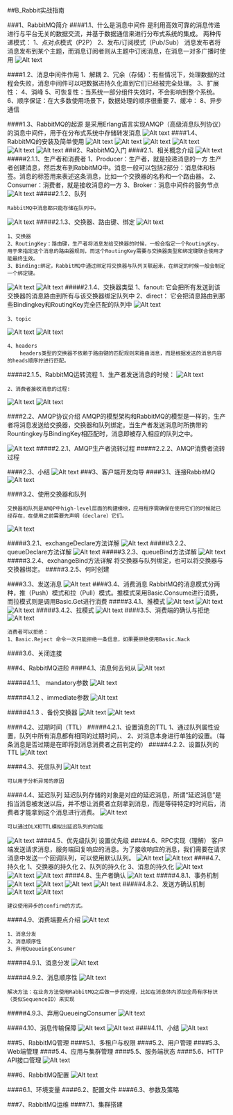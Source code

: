 
##B_Rabbit实战指南

###1、RabbitMQ简介
####1.1、什么是消息中间件
	是利用高效可靠的消息传递进行与平台无关的数据交流，并基于数据通信来进行分布式系统的集成。
	两种传递模式：
		1、点对点模式（P2P）
		2、发布/订阅模式（Pub/Sub）
			消息发布者将消息发布到某个主题，而消息订阅者则从主题中订阅消息，在消息一对多广播时使用
![Alt text](./1561706075486.png)


####1.2、消息中间件作用
	1、解耦
	2、冗余（存储）：有些情况下，处理数据的过程会失败，消息中间件可以吧数据进持久化直到它们已经被完全处理。
	3、扩展性：
	4、消峰
	5、可恢复性：当系统一部分组件失效时，不会影响到整个系统。
	6、顺序保证：在大多数使用场景下，数据处理的顺序很重要
	7、缓冲：
	8、异步通信

####1.3、RabbitMQ的起源
	是采用Erlang语言实现AMQP（高级消息队列协议）的消息中间件，用于在分布式系统中存储转发消息
![Alt text](./1561706748858.png)
####1.4、RabbitMQ的安装及简单使用
![Alt text](./1561708341713.png)
![Alt text](./1561708350212.png)
![Alt text](./1561708209232.png)
![Alt text](./1561708363411.png)
![Alt text](./1561708384382.png)
![Alt text](./1561708492520.png)
###2、RabbitMQ入门
####2.1、相关概念介绍
![Alt text](./1561708868651.png)
#####2.1.1、生产者和消费者
	1、Producer：生产者，就是投递消息的一方
	生产者创建消息，然后发布到RabbitMQ中。消息一般可以包括2部分：消息体和标签。消息的标签用来表述这条消息，比如一个交换器的名称和一个路由器。
	2、Consumer：消费者，就是接收消息的一方
	3、Broker：消息中间件的服务节点
![Alt text](./1561709451890.png)
#####2.1.2、队列

	RabbitMQ中消息都只能存储在队列中。
![Alt text](./1561709744752.png)
#####2.1.3、交换器、路由键、绑定
![Alt text](./1561709901598.png)


	1、交换器
	2、RoutingKey：路由键，生产者将消息发给交换器的时候，一般会指定一个RoutingKey，用于来指定这个消息的路由器规则，而这个RoutingKey需要与交换器类型和绑定键联合使用才能最终生效。
	3、Binding:绑定，RabbitMQ中通过绑定将交换器与队列关联起来，在绑定的时候一般会制定一个绑定键。
![Alt text](./1561710253685.png)
![Alt text](./1561710583321.png)
#####2.1.4、交换器类型
	1、fanout:
		它会把所有发送到该交换器的消息路由到所有与该交换器绑定队列中
	2、direct：
		它会把消息路由到那些Bindingkey和RoutingKey完全匹配的队列中
![Alt text](./1561711435854.png)

	3、topic
![Alt text](./1561711573687.png)
![Alt text](./1561711589066.png)

	4、headers
		headers类型的交换器不依赖于路由键的匹配规则来路由消息，而是根据发送的消息内容的heads顺序拧进行匹配。
#####2.1.5、RabbitMQ运转流程
	1、生产者发送消息的时候：
![Alt text](./1561857694166.png)

	2、消费者接收消息的过程:
![Alt text](./1561857864527.png)
![Alt text](./1561858143323.png)

####2.2、AMQP协议介绍
	AMQP的模型架构和RabbitMQ的模型是一样的，生产者将消息发送给交换器，交换器和队列绑定。当生产者发送消息时所携带的Rountingkey与BindingKey相匹配时，消息即被存入相应的队列之中。

![Alt text](./1561858781268.png)
#####2.2.1、AMQP生产者流转过程
#####2.2.2、AMQP消费者流转过程

####2.3、小结
![Alt text](./1561859151555.png)
###3、客户端开发向导
####3.1、连接RabbitMQ
![Alt text](./1561859778268.png)

####3.2、使用交换器和队列

	交换器和队列是AMQP中high-level层面的构建模块，应用程序需确保在使用它们的时候就已经存在，在使用之前需要先声明（declare）它们。
![Alt text](./1561860143806.png)

#####3.2.1、exchangeDeclare方法详解
![Alt text](./1561861096774.png)
#####3.2.2、queueDeclare方法详解
![Alt text](./1561861351638.png)
#####3.2.3、queueBind方法详解
![Alt text](./1561861465348.png)
#####3.2.4、exchangeBind方法详解
	将交换器与队列绑定，也可以将交换器与交换器绑定。
#####3.2.5、何时创建

####3.3、发送消息
![Alt text](./1561862146130.png)
####3.4、消费消息
	RabbitMQ的消息模式分两种，推（Push）模式和拉（Pull）模式。推模式采用Basic.Consume进行消费，而拉模式则是调用Basic.Get进行消费
#####3.4.1、推模式
![Alt text](./1561862370814.png)
![Alt text](./1561862465778.png)
![Alt text](./1561862482011.png)
#####3.4.2、拉模式
![Alt text](./1561862725042.png)
####3.5、消费端的确认与拒绝
![Alt text](./1561863024972.png)


	消费者可以拒绝：
	1、Basic.Reject 命令一次只能拒绝一条信息，如果要拒绝使用Basic.Nack
####3.6、关闭连接

###4、RabbitMQ进阶
####4.1、消息何去何从
![Alt text](./1561864007980.png)

#####4.1.1、 mandatory参数
![Alt text](./1561864215413.png)

#####4.1.2 、immediate参数
![Alt text](./1561864397731.png)

#####4.1.3 、备份交换器
![Alt text](./1561864704885.png)
![Alt text](./1561864982899.png)


####4.2、过期时间（TTL）
#####4.2.1、设置消息的TTL
	1、通过队列属性设置，队列中所有消息都有相同的过期时间，、
	2、对消息本身进行单独的设置。（每条消息是否过期是在即将到消息消费者之前判定的）
#####4.2.2、设置队列的TTL
![Alt text](./1561865515294.png)

####4.3、死信队列
![Alt text](./1561865666206.png)
	
	可以用于分析异常的原因


####4.4、延迟队列
	延迟队列存储的对象是对应的延迟消息，所谓“延迟消息”是指当消息被发送以后，并不想让消费者立刻拿到消息，而是等待特定的时间后，消费者才能拿到这个消息进行消费。
![Alt text](./1561865949419.png)

	可以通过DLX和TTL模拟出延迟队列的功能
![Alt text](./1561866066388.png)
####4.5、优先级队列
	设置优先级
####4.6、RPC实现（理解）
	客户端发送请求消息，服务端回复响应的消息。为了接收响应的消息，我们需要在请求消息中发送一个回调队列，可以使用默认队列。
![Alt text](./1561867029282.png)
![Alt text](./1561867045433.png)
####4.7、持久化
	1、交换器的持久化
	2、队列的持久化
	3、消息的持久化
![Alt text](./1561868002999.png)
![Alt text](./1561868121264.png)
![Alt text](./1561868143451.png)
####4.8、生产者确认
![Alt text](./1561868303198.png)
#####4.8.1、事务机制
![Alt text](./1561868428219.png)
![Alt text](./1561868438752.png)
![Alt text](./1561868476718.png)
![Alt text](./1561868494440.png)
#####4.8.2、发送方确认机制
![Alt text](./1561868658650.png)
![Alt text](./1561868750626.png)

	建议使用异步的confirm的方式。

####4.9、消费端要点介绍
![Alt text](./1561874053651.png)

	1、消息分发
	2、消息顺序性
	3、弃用QueueingConsumer
#####4.9.1、消息分发
![Alt text](./1561874468593.png)

#####4.9.2、消息顺序性
![Alt text](./1561874783999.png)
	
	解决方法：在业务方法使用RabbitMQ之后做一步的处理，比如在消息体内添加全局有序标识（类似SequenceID）来实现


#####4.9.3、弃用QueueingConsumer
![Alt text](./1561874980864.png)


####4.10、消息传输保障
![Alt text](./1561875168600.png)
![Alt text](./1561875268100.png)
####4.11、小结
![Alt text](./1561875995799.png)



###5、RabbitMQ管理
####5.1、多租户与权限
####5.2、用户管理
####5.3、Web端管理
####5.4、应用与集群管理
####5.5、服务端状态
####5.6、HTTP API接口管理
![Alt text](./1561877490824.png)


###6、RabbitMQ配置
![Alt text](./1561878289989.png)


####6.1、环境变量
####6.2、配置文件
####6.3、参数及策略


###7、RabbitMQ运维
####7.1、集群搭建
